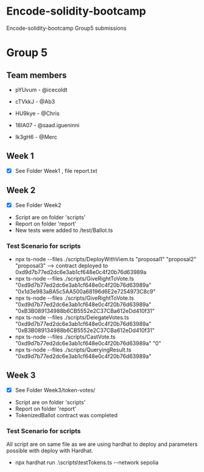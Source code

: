 # Encode-solidity-bootcamp
Encode-solidity-bootcamp Group5 submissions

# Group 5 

## **Team members**
* pYUvum -  @icecoldt 

* cTVkkJ - @Ab3 

* HU9kye - @Chris 

* 18IA07 - @saad.igueninni 

* Ik3gH6 - @Merc 

## Week 1
- [X]  See Folder Week1 , file report.txt

## Week 2
- [X]  See Folder Week2
- Script are on folder 'scripts'
- Report on folder 'report'
- New tests were added to /test/Ballot.ts

### Test Scenario for scripts

- npx ts-node --files ./scripts/DeployWithViem.ts "proposal1" "proposal2" "proposal3"
    --> contract deployed to 0xd9d7b77ed2dc6e3ab1cf648e0c4f20b76d63989a	 
- npx ts-node --files ./scripts/GiveRightToVote.ts "0xd9d7b77ed2dc6e3ab1cf648e0c4f20b76d63989a" "0x1d3e983aBA5c5AA500a68196d6E2e7254973C8c9" 
- npx ts-node --files ./scripts/GiveRightToVote.ts "0xd9d7b77ed2dc6e3ab1cf648e0c4f20b76d63989a" "0xB3B089134988b6CB5552e2C37CBa612eDd410f31" 
- npx ts-node --files ./scripts/DelegateVotes.ts "0xd9d7b77ed2dc6e3ab1cf648e0c4f20b76d63989a"  "0xB3B089134988b6CB5552e2C37CBa612eDd410f31" 
- npx ts-node --files ./scripts/CastVote.ts "0xd9d7b77ed2dc6e3ab1cf648e0c4f20b76d63989a" "0" 
- npx ts-node --files ./scripts/QueryingResult.ts "0xd9d7b77ed2dc6e3ab1cf648e0c4f20b76d63989a"

## Week 3
- [X] See Folder Week3/token-votes/
- Script are on folder 'scripts'
- Report on folder 'report'
- TokenizedBallot contract was completed

### Test Scenario for scripts
All script are on same file as we are using hardhat to deploy and parameters possible with deploy with Hardhat.
- npx hardhat run .\scripts\testTokens.ts --network sepolia

